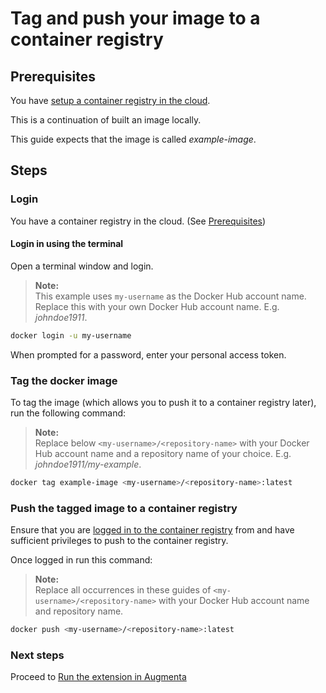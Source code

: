 # Tag and push your image to a container registry

## Prerequisites

You have [setup a container registry in the cloud](setup-a-container-registry-in-the-cloud.md).

This is a continuation of built an image locally.

This guide expects that the image is called _example-image_.

## Steps

### Login

You have a container registry in the cloud. (See [Prerequisites](#prerequisites))

#### Login in using the terminal

Open a terminal window and login.

> **Note:**  
> This example uses `my-username` as the Docker Hub account name. Replace this with your own Docker Hub account name. E.g. _johndoe1911_.

```sh
docker login -u my-username
```

When prompted for a password, enter your personal access token.

### Tag the docker image

To tag the image (which allows you to push it to a container registry later), run the following command:

> **Note:**  
> Replace below `<my-username>/<repository-name>` with your Docker Hub account name and a repository name of your choice. E.g. _johndoe1911/my-example_.

```sh
docker tag example-image <my-username>/<repository-name>:latest
```

### Push the tagged image to a container registry

Ensure that you are [logged in to the container registry](#login-in-using-the-terminal) from and have sufficient privileges to push to the container registry.

Once logged in run this command:

> **Note:**  
> Replace all occurrences in these guides of `<my-username>/<repository-name>` with your Docker Hub account name and repository name.

```sh
docker push <my-username>/<repository-name>:latest
```

### Next steps

Proceed to [Run the extension in Augmenta](run-extension-in-augmenta.md)
